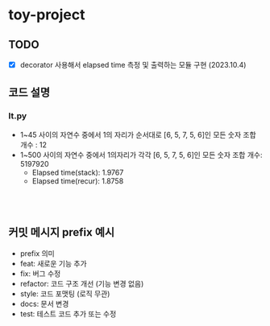 # toy-project

## TODO
- [x] decorator 사용해서 elapsed time 측정 및 출력하는 모듈 구현 (2023.10.4)

## 코드 설명
### lt.py
- 1~45 사이의 자연수 중에서 1의 자리가 순서대로 [6, 5, 7, 5, 6]인 모든 숫자 조합 개수 : 12
- 1~500 사이의 자연수 중에서 1의자리가 각각 [6, 5, 7, 5, 6]인 모든 숫자 조합 개수: 5197920
  - Elapsed time(stack): 1.9767
  - Elapsed time(recur): 1.8758

<br>
<br>

## 커밋 메시지 prefix 예시
- prefix	의미
- feat:	새로운 기능 추가
- fix:	버그 수정
- refactor:	코드 구조 개선 (기능 변경 없음)
- style:	코드 포맷팅 (로직 무관)
- docs:	문서 변경
- test:	테스트 코드 추가 또는 수정